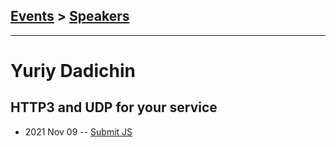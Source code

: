 ## [Events](../README.md) > [Speakers](../speakers.md)
---

# Yuriy Dadichin

## HTTP3 and UDP for your service
- 2021 Nov 09 -- [Submit JS](https://www.youtube.com/watch?v=fFQV9BXpm1M&t=205s)    
